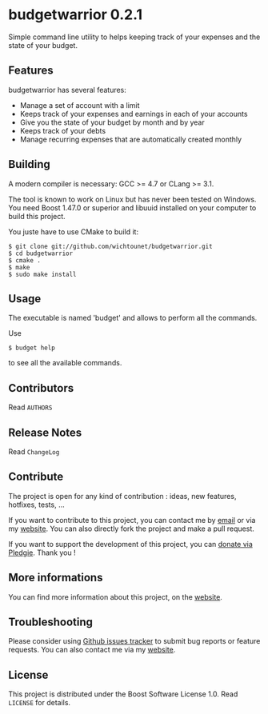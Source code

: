 budgetwarrior 0.2.1
===================

Simple command line utility to helps keeping track of your expenses and the
state of your budget.

## Features ##

budgetwarrior has several features:

* Manage a set of account with a limit
* Keeps track of your expenses and earnings in each of your accounts
* Give you the state of your budget by month and by year
* Keeps track of your debts
* Manage recurring expenses that are automatically created monthly

## Building ##

A modern compiler is necessary: GCC >= 4.7 or CLang >= 3.1.

The tool is known to work on Linux but has never been tested on Windows.
You need Boost 1.47.0 or superior and libuuid installed on your computer
to build this project.

You juste have to use CMake to build it:

    $ git clone git://github.com/wichtounet/budgetwarrior.git
    $ cd budgetwarrior
    $ cmake .
    $ make
    $ sudo make install

## Usage ##

The executable is named 'budget' and allows to perform all the commands.

Use

    $ budget help

to see all the available commands.

## Contributors ##

Read `AUTHORS`

## Release Notes ##

Read `ChangeLog`

## Contribute ##

The project is open for any kind of contribution : ideas, new features, hotfixes, tests, ...

If you want to contribute to this project, you can contact me by [email](baptiste.wicht@gmail.com) or via my [website](http://baptiste-wicht.com/). You can also directly fork the project and make a pull request.

If you want to support the development of this project, you can [donate via Pledgie](http://pledgie.com/campaigns/21113). Thank you !

## More informations ##

You can find more information about this project, on the [website](http://baptiste-wicht.com/).

## Troubleshooting ##

Please consider using [Github issues tracker](http://github.com/wichtounet/budgetwarrior/issues) to submit bug reports or feature requests. You can also contact me via my [website](http://baptiste-wicht.com/).

## License ##

This project is distributed under the Boost Software License 1.0. Read `LICENSE` for details.
